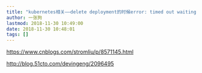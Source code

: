 ```yaml
---
title: "kubernetes相关——delete deployment的时候error: timed out waiting for the condition"
author: 一张狗
lastmod: 2018-11-30 10:49:00
date: 2018-11-30 10:48:01
tags: []
---
```



https://www.cnblogs.com/stromliu/p/8571145.html

http://blog.51cto.com/devingeng/2096495



